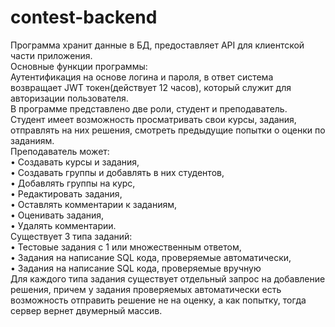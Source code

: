 # contest-backend
Программа хранит данные в БД, предоставляет API для клиентской части приложения. <br />
Основные функции программы: <br />
Аутентификация на основе логина и пароля, в ответ система возвращает JWT токен(действует 12 часов), который служит для авторизации пользователя. <br />
В программе представлено две роли, студент и преподаватель. <br />
Студент имеет возможность просматривать свои курсы, задания, отправлять на них решения, смотреть предыдущие попытки о оценки по заданиям. <br />
Преподаватель может: <br />
•	Создавать курсы и задания, <br />
•	Создавать группы и добавлять в них студентов, <br />
•	Добавлять группы на курс,  <br /> 
•	Редактировать задания,  <br />
•	Оставлять комментарии к заданиям, <br />
•	Оценивать задания, <br />
•	Удалять комментарии. <br />
Существует 3 типа заданий: <br />
•	Тестовые задания с 1 или множественным ответом, <br />
•	Задания на написание SQL кода, проверяемые автоматически, <br />
•	Задания на написание SQL кода, проверяемые вручную <br />
Для каждого типа задания существует отдельный запрос на добавление решения, причем у задания проверяемых автоматически есть возможность отправить решение не на оценку, а как попытку, тогда сервер вернет двумерный массив. <br />

